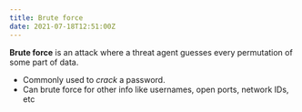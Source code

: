 ```yaml
---
title: Brute force
date: 2021-07-18T12:51:00Z
---
```


**Brute force** is an attack where a threat agent guesses every permutation of
some part of data.

* Commonly used to _crack_ a password.
* Can brute force for other info like usernames, open ports, network IDs, etc

